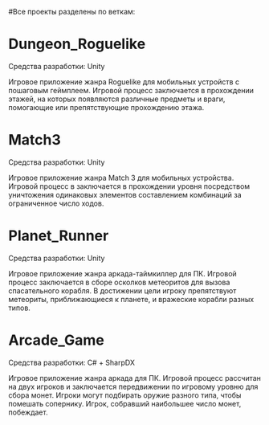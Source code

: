 #Все проекты разделены по веткам:

# Dungeon_Roguelike
Средства разработки: Unity

Игровое приложение жанра Roguelike для мобильных устройств с пошаговым геймплеем. Игровой процесс заключается в прохождении этажей, на которых появляются различные предметы и враги, помогающие или препятствующие прохождению этажа. 

# Match3
Средства разработки: Unity

Игровое приложение жанра Match 3 для мобильных устройства. Игровой процесс в заключается в прохождении уровня посредством уничтожения одинаковых элементов составлением комбинаций за ограниченное число ходов.

# Planet_Runner
Средства разработки: Unity

Игровое приложение жанра аркада-таймкиллер для ПК. Игровой процесс заключается в сборе осколков метеоритов для вызова спасательного корабля. В достижении цели игроку препятствуют метеориты, приближающиеся к планете, и вражеские корабли разных типов.

# Arcade_Game
Средства разработки: C# + SharpDX

Игровое приложение жанра аркада для ПК. Игровой процесс рассчитан на двух игроков и заключается передвижении по игровому уровню для сбора монет. Игроки могут подбирать оружие разного типа, чтобы помешать сопернику. Игрок, собравший наибольшее число монет, побеждает.

